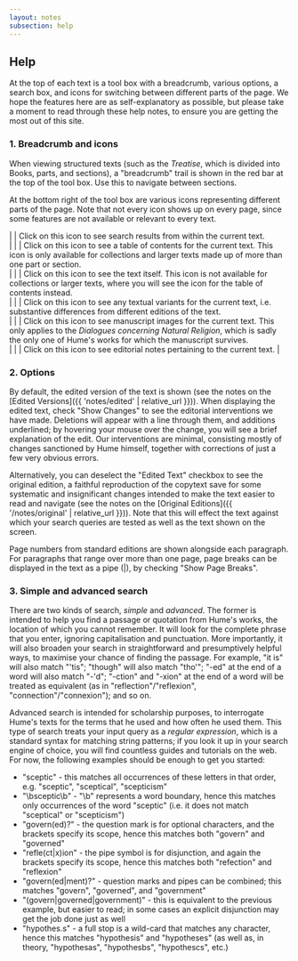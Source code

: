```yaml
---
layout: notes
subsection: help
---
```

## Help

At the top of each text is a tool box with a breadcrumb, various options, a search box, and icons for switching between different parts of the page. We hope the features here are as self-explanatory as possible, but please take a moment to read through these help notes, to ensure you are getting the most out of this site.

### 1. Breadcrumb and icons

When viewing structured texts (such as the *Treatise*, which is divided into Books, parts, and sections), a "breadcrumb" trail is shown in the red bar at the top of the tool box. Use this to navigate between sections.

At the bottom right of the tool box are various icons representing different parts of the page. Note that not every icon shows up on every page, since some features are not available or relevant to every text.

| <span class="icon"><i class="fas fa-search"></i></span> | Click on this icon to see search results from within the current text.<br> |
| <span class="icon"><i class="fas fa-list"></i></span> | Click on this icon to see a table of contents for the current text. This icon is only available for collections and larger texts made up of more than one part or section.<br> |
| <span class="icon"><i class="fas fa-file-alt"></i></span> | Click on this icon to see the text itself. This icon is not available for collections or larger texts, where you will see the icon for the table of contents instead.<br> |
| <span class="icon"><i class="fas fa-copy"></i></span> | Click on this icon to see any textual variants for the current text, i.e. substantive differences from different editions of the text.<br> |
| <span class="icon"><i class="fas fa-file-image"></i></span> | Click on this icon to see manuscript images for the current text. This only applies to the *Dialogues concerning Natural Religion*, which is sadly the only one of Hume's works for which the manuscript survives.<br> |
| <span class="icon"><i class="fas fa-edit"></i></span> | Click on this icon to see editorial notes pertaining to the current text. |

### 2. Options

By default, the edited version of the text is shown (see the notes on the [Edited Versions]({{ 'notes/edited' | relative_url }})). When displaying the edited text, check "Show Changes" to see the editorial interventions we have made. Deletions will appear with a line through them, and additions underlined; by hovering your mouse over the change, you will see a brief explanation of the edit. Our interventions are minimal, consisting mostly of changes sanctioned by Hume himself, together with corrections of just a few very obvious errors.

Alternatively, you can deselect the "Edited Text" checkbox to see the original edition, a faithful reproduction of the copytext save for some systematic and insignificant changes intended to make the text easier to read and navigate (see the notes on the [Original Editions]({{ '/notes/original' | relative_url }})). Note that this will effect the text against which your search queries are tested as well as the text shown on the screen.

Page numbers from standard editions are shown alongside each paragraph. For paragraphs that range over more than one page, page breaks can be displayed in the text as a pipe (\|), by checking "Show Page Breaks".

### 3. Simple and advanced search

There are two kinds of search, _simple_ and _advanced_. The former is intended to help you find a passage or quotation from Hume's works, the location of which you cannot remember. It will look for the complete phrase that you enter, ignoring capitalisation and punctuation. More importantly, it will also broaden your search in straightforward and presumptively helpful ways, to maximise your chance of finding the passage. For example, "it is" will also match "'tis"; "though" will also match "tho'"; "-ed" at the end of a word will also match "-'d"; "-ction" and "-xion" at the end of a word will be treated as equivalent (as in "reflection"/"reflexion", "connection"/"connexion"); and so on.

Advanced search is intended for scholarship purposes, to interrogate Hume's texts for the terms that he used and how often he used them. This type of search treats your input query as a _regular expression_, which is a standard syntax for matching string patterns; if you look it up in your search engine of choice, you will find countless guides and tutorials on the web. For now, the following examples should be enough to get you started:

- "sceptic" - this matches all occurrences of these letters in that order, e.g. "sceptic", "sceptical", "scepticism"
- "\bsceptic\b" - "\b" represents a word boundary, hence this matches only occurrences of the word "sceptic" (i.e. it does not match "sceptical" or "scepticism")
- "govern(ed)?" - the question mark is for optional characters, and the brackets specify its scope, hence this matches both "govern" and "governed"
- "refle(ct\|x)ion" - the pipe symbol is for disjunction, and again the brackets specify its scope, hence this matches both "refection" and "reflexion"
- "govern(ed\|ment)?" - question marks and pipes can be combined; this matches "govern", "governed", and "government"
- "(govern\|governed\|government)" - this is equivalent to the previous example, but easier to read; in some cases an explicit disjunction may get the job done just as well
- "hypothes.s" - a full stop is a wild-card that matches any character, hence this matches "hypothesis" and "hypotheses" (as well as, in theory, "hypothesas", "hypothesbs", "hypothescs", etc.)
